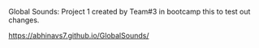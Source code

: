 Global Sounds:
Project 1 created by Team#3 in bootcamp this to test out changes.

https://abhinavs7.github.io/GlobalSounds/
